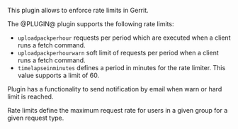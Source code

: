 This plugin allows to enforce rate limits in Gerrit.

The @PLUGIN@ plugin supports the following rate limits:

* `uploadpackperhour` requests per period which are executed when a client runs a fetch command.
* `uploadpackperhourwarn` soft limit of requests per period when a client runs a fetch command.
* `timelapseinminutes` defines a period in minutes for the rate limiter. This value supports a
  limit of 60.

Plugin has a functionality to send notification by email when warn or hard limit
is reached.

Rate limits define the maximum request rate for users in a given group
for a given request type.
